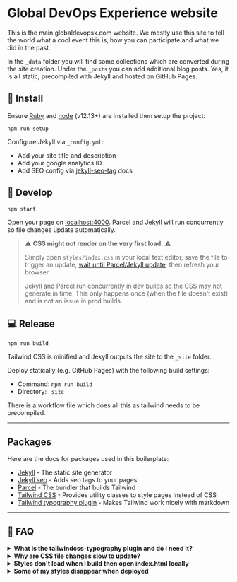 # Global DevOps Experience website

This is the main globaldevopsx.com website. We mostly use this site to tell the world what a cool event this is, how you can participate and what we did in the past. 

In the `_data` folder you will find some collections which are converted during the site creation. Under the `_posts` you can add additional blog posts. Yes, it is all static, precompiled with Jekyll and hosted on GitHub Pages.


## 👟 Install

Ensure [Ruby](https://www.ruby-lang.org/en/downloads/) and [node](https://nodejs.org/en/download/) (v12.13+) are installed then setup the project:
```
npm run setup
```

Configure Jekyll via `_config.yml`:
- Add your site title and description
- Add your google analytics ID
- Add SEO config via [jekyll-seo-tag](https://github.com/jekyll/jekyll-seo-tag) docs

## 🍕 Develop

```
npm start
```
Open your page on [localhost:4000](http://localhost:4000). Parcel and Jekyll will run concurrently so file changes update automatically.

> :warning: **CSS might not render on the very first load.** :warning:
>
> Simply open `styles/index.css` in your local text editor, save the file to trigger an update, [wait until Parcel/Jekyll update](https://raw.githubusercontent.com/kangabru/jekyll-tailwindcss-boilerplate/assets/regenerate-log.jpg), then refresh your browser.
>
> Jekyll and Parcel run concurrently in dev builds so the CSS may not generate in time. This only happens once (when the file doesn't exist) and is not an issue in prod builds.

## 💻 Release

```
npm run build
```
Tailwind CSS is minified and Jekyll outputs the site to the `_site` folder.

Deploy statically (e.g. GitHub Pages) with the following build settings:
- Command: `npm run build`
- Directory: `_site`

There is a workflow file which does all this as tailwind needs to be precompiled.

---

## Packages

Here are the docs for packages used in this boilerplate:
- [Jekyll](https://jekyllrb.com/) - The static site generator
- [Jekyll seo](https://github.com/jekyll/jekyll-seo-tag) - Adds seo tags to your pages
- [Parcel](https://parceljs.org/) - The bundler that builds Tailwind
- [Tailwind CSS](https://tailwindcss.com) - Provides utility classes to style pages instead of CSS
- [Tailwind typography plugin](https://tailwindcss.com/docs/typography-plugin) - Makes Tailwind work nicely with markdown

---

## 🤔 FAQ

<details>
  <summary><b>What is the tailwindcss-typography plugin and do I need it?</b></summary>

- By default Tailwind [normalizes](https://tailwindcss.com/docs/preflight) styles so headings, paragraphs, etc. look the same
- But Jekyll is often used for blogs and other text heavy site where you often *want* default text styles
- The typography plugin solves this and brings nice default styles to markdown generated content
- It's completely optional and easy to activate for specific content via the `prose` classes
- Note that it adds ~20kB to your final CSS file in prod. This isn't huge but is good to remove if you don't need it
- To remove it simply delete it from the `plugins` section in your `tailwind.config.js` file
</details>

<details>
  <summary><b>Why are CSS file changes slow to update?</b></summary>

- When you update  the `index.css` file all Tailwind classes have to regenerate (via Parcel) which can take up to ~10 secs
- In practice this isn't a common problem as most people don't update the file that often
- If you *are* writing custom CSS then you can add non-Tailwind CSS files and add refer to them in the `head.html` file directly which skips the Parcel build process
</details>

<details>
  <summary><b>Styles don't load when I build then open index.html locally</b></summary>

- CSS may not load if you open the `_site/index.html` file directly in you local browser
- To see the final site run `jekyll serve` and open the local server url ([localhost:4000](http://localhost:4000))
- This should not be a problem when deployed to a server
</details>

<details>
  <summary><b>Some of my styles disappear when deployed</b></summary>

-  Jekyll markdown may generate elements that are being purged by Tailwind CSS. [See these docs](https://tailwindcss.com/docs/optimizing-for-production#purge-css-options) to whitelist elements or configure PurgeCSS further
- Don't build up class names like `"my" + "-class"`. Use full names like `"my-class"` instead
- Don't whitelist the `_site/` folder as this folder is not guaranteed to exist when deployed to a server
</details>
